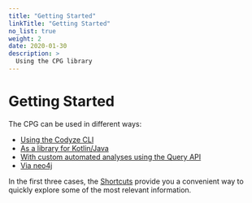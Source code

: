 ```yaml
---
title: "Getting Started"
linkTitle: "Getting Started"
no_list: true
weight: 2
date: 2020-01-30
description: >
  Using the CPG library
---
```



# Getting Started

The CPG can be used in different ways:

* [Using the Codyze CLI](./codyze.md)
* [As a library for Kotlin/Java](./library.md)
* [With custom automated analyses using the Query API](./query.md)
* [Via neo4j](./neo4j.md)


In the first three cases, the [Shortcuts](./shortcuts) provide you a convenient way to
quickly explore some of the most relevant information.
